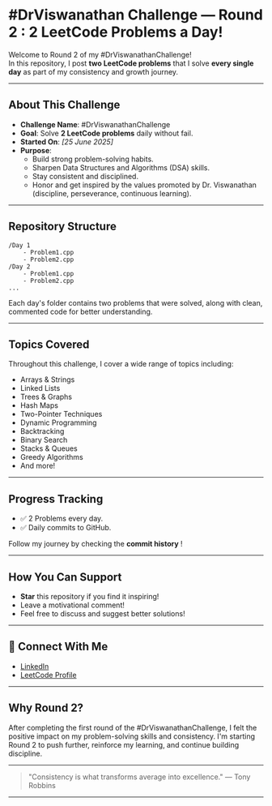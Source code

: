 # #DrViswanathan Challenge — Round 2 : 2 LeetCode Problems a Day!

Welcome to Round 2 of my #DrViswanathanChallenge!  
In this repository, I post **two LeetCode problems** that I solve **every single day** as part of my consistency and growth journey.

---

##  About This Challenge

- **Challenge Name**: #DrViswanathanChallenge
- **Goal**: Solve **2 LeetCode problems** daily without fail.
- **Started On**: *[25 June 2025]*
- **Purpose**:
  - Build strong problem-solving habits.
  - Sharpen Data Structures and Algorithms (DSA) skills.
  - Stay consistent and disciplined.
  - Honor and get inspired by the values promoted by Dr. Viswanathan (discipline, perseverance, continuous learning).

---

##  Repository Structure

```
/Day 1
    - Problem1.cpp
    - Problem2.cpp
/Day 2
    - Problem1.cpp
    - Problem2.cpp
...
```

Each day's folder contains two problems that were solved, along with clean, commented code for better understanding.

---

## Topics Covered

Throughout this challenge, I cover a wide range of topics including:

- Arrays & Strings
- Linked Lists
- Trees & Graphs
- Hash Maps
- Two-Pointer Techniques
- Dynamic Programming
- Backtracking
- Binary Search
- Stacks & Queues
- Greedy Algorithms
- And more!

---

## Progress Tracking

- ✅ 2 Problems every day.
- ✅ Daily commits to GitHub.

Follow my journey by checking the **commit history** !

---

##  How You Can Support

-  **Star** this repository if you find it inspiring!
-  Leave a motivational comment!
-  Feel free to discuss and suggest better solutions!

---

## 🔗 Connect With Me

- [LinkedIn](https://www.linkedin.com/in/premramamoorthy)
- [LeetCode Profile](https://leetcode.com/u/prem2005/)

---

## Why Round 2?

After completing the first round of the #DrViswanathanChallenge, I felt the positive impact on my problem-solving skills and consistency. I'm starting Round 2 to push further, reinforce my learning, and continue building discipline.

---

> "Consistency is what transforms average into excellence." — Tony Robbins

---

